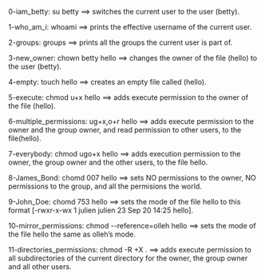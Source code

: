 0-iam_betty: su betty ==> switches the current user to the user (betty).

1-who_am_i: whoami ==> prints the effective username of the current user.

2-groups: groups ==> prints all the groups the current user is part of.

3-new_owner: chown betty hello ==> changes the owner of the file (hello) to the user (betty).

4-empty: touch hello ==> creates an empty file called (hello).

5-execute: chmod u+x hello ==> adds execute permission to the owner of the file (hello).

6-multiple_permissions: ug+x,o+r hello ==> adds execute permission to the owner and the group owner, and read permission to other users, to the file(hello).

7-everybody: chmod ugo+x hello ==> adds execution permission to the owner, the group owner and the other users, to the file hello.

8-James_Bond: chomd 007 hello ==> sets NO permissions to the owner, NO permissions to the group, and all the permisions the world.

9-John_Doe: chomd 753 hello ==> sets the mode of the file hello to this format [-rwxr-x-wx 1 julien julien 23 Sep 20 14:25 hello].

10-mirror_permissions: chmod --reference=olleh hello ==> sets the mode of the file hello the same as olleh’s mode.

11-directories_permissions: chmod -R +X . ==> adds execute permission to all subdirectories of the current directory for the owner, the group owner and all other users.
